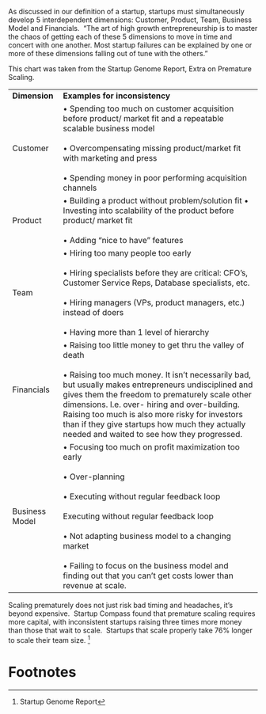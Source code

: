 
As discussed in our definition of a startup, startups must simultaneously develop 5 interdependent dimensions: Customer, Product, Team, Business Model and Financials.  “The art of high growth entrepreneurship is to master the chaos of getting each of these 5 dimensions to move in time and concert with one another. Most startup failures can be explained by one or more of these dimensions falling out of tune with the others.”

This chart was taken from the Startup Genome Report, Extra on Premature Scaling.  

|   |   |
|---|---|
|**Dimension**|**Examples for inconsistency**|
|Customer|• Spending too much on customer acquisition before product/ market fit and a repeatable scalable business model<br><br>• Overcompensating missing product/market fit with marketing and press<br><br>• Spending money in poor performing acquisition channels|
|Product|• Building a product without problem/solution fit • Investing into scalability of the product before product/ market fit<br><br>• Adding “nice to have” features|
|Team|• Hiring too many people too early <br><br>• Hiring specialists before they are critical: CFO’s, Customer Service Reps, Database specialists, etc.<br><br>• Hiring managers (VPs, product managers, etc.) instead of doers<br><br>• Having more than 1 level of hierarchy|
|Financials|• Raising too little money to get thru the valley of death <br><br>• Raising too much money. It isn’t necessarily bad, but usually makes entrepreneurs undisciplined and gives them the freedom to prematurely scale other dimensions. I.e. over- hiring and over-building. Raising too much is also more risky for investors than if they give startups how much they actually needed and waited to see how they progressed.|
|Business Model|• Focusing too much on profit maximization too early <br><br>• Over-planning<br><br>• Executing without regular feedback loop<br><br>Executing without regular feedback loop <br><br>• Not adapting business model to a changing market <br><br>• Failing to focus on the business model and finding out that you can’t get costs lower than revenue at scale.|

Scaling prematurely does not just risk bad timing and headaches, it’s beyond expensive.  Startup Compass found that premature scaling requires more capital, with inconsistent startups raising three times more money than those that wait to scale.  Startups that scale properly take 76% longer to scale their team size. [^2] 

# Footnotes
[^2]: Startup Genome Report